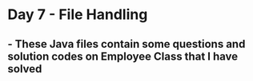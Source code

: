 # Day 7 - File Handling
## - These Java files contain some questions and solution codes on Employee Class that I have solved
